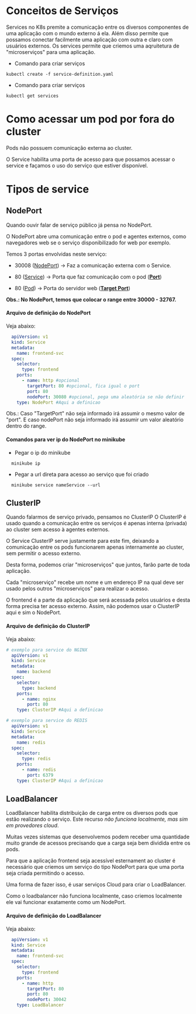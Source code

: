 # Conceitos de Serviços
Services no K8s premite a comunicação entre os diversos componentes de uma aplicação com o mundo externo á ela. Além disso permite que possamos conectar facilmente uma aplicação com outra e claro com usuários externos.
Os services permite que criemos uma aqruitetura de "microserviços" para uma aplicação.

* Comando para criar serviços
```shell
kubectl create -f service-definition.yaml
```

* Comando para criar serviços
```shell
kubectl get services
```
# Como acessar um pod por fora do cluster
Pods não possuem comunicação externa ao cluster.

O Service habilita uma porta de acesso para que possamos acessar o service e façamos o uso do serviço que estiver disponível.

# Tipos de service

## NodePort
Quando ouvir falar de serviço público já pensa no NodePort.

O NodePort abre uma comunicação entre o pod e agentes externos, como navegadores web se o serviço disponibilizado for web por exemplo.

Temos 3 portas envolvidas neste serviço:
* 30008 (<u>NodePort</u>) -> Faz a comunicação externa com o Service.

* 80 (<u>Service</u>) -> Porta que faz comunicação com o pod (**<u>Port</u>**)

* 80 (<u>Pod</u>) -> Porta do servidor web (**<u>Target Port</u>**)

**Obs.: No NodePort, temos que colocar o range entre 30000 - 32767.**

#### Arquivo de definição do NodePort
Veja abaixo:

```yaml
  apiVersion: v1
  kind: Service
  metadata:
    name: frontend-svc
  spec:
    selector:
      type: frontend
    ports:
      - name: http #opcional
        targetPort: 80 #opcional, fica igual o port
        port: 80
        nodePort: 30080 #opcional, pega uma aleatória se não definir
    type: NodePort #Aqui a definicao

```
Obs.: Caso "TargetPort" não seja informado irá assumir o mesmo valor de "port". E caso nodePort não seja informado irá assumir um valor aleatório dentro do range.

#### Comandos para ver ip do NodePort no minikube
* Pegar o ip do minikube
```shell
  minikube ip
```
* Pegar a url direta para acesso ao serviço que foi criado
```shell
  minikube service nameService --url
```

## ClusterIP
Quando falarmos de serviço privado, pensamos no ClusterIP
O ClusterIP é usado quando a comunicação entre os serviços é apenas interna (privada) ao cluster sem acesso à agentes externos.

O Service ClusterIP serve justamente para este fim, deixando a comunicação entre os pods funcionarem apenas internamente ao cluster, sem permitir o acesso externo.

Desta forma, podemos criar "microserviços" que juntos, farão parte de toda aplicação.

Cada "microserviço" recebe um nome e um endereço IP na qual deve ser usado pelos outros "microserviços" para realizar o acesso.

O frontend é a parte da aplicação que será acessada pelos usuários e desta forma precisa ter acesso externo. Assim, não podemos usar o ClusterIP aqui e sim o NodePort.

#### Arquivo de definição do ClusterIP
Veja abaixo:

```yaml
# exemplo para service do NGINX
  apiVersion: v1
  kind: Service
  metadata:
    name: backend
  spec:
    selector:
      type: backend
    ports:
      - name: nginx
        port: 80
    type: ClusterIP #Aqui a definicao
```
```yaml
# exemplo para service do REDIS
  apiVersion: v1
  kind: Service
  metadata:
    name: redis
  spec:
    selector:
      type: redis
    ports:
      - name: redis
        port: 6379
    type: ClusterIP #Aqui a definicao
```

## LoadBalancer
LoadBalancer habilita distribuição de carga entre os diversos pods que estão realizando o serviço. Este recurso _não funciona localmente, mas sim em provedores cloud_.

Muitas vezes sistemas que desenvolvemos podem receber uma quantidade muito grande de acessos precisando que a carga seja bem dividida entre os pods.

Para que a aplicação frontend seja acessível esternament ao cluster é necessário que criemos um serviço do tipo NodePort para que uma porta seja criada permitindo o acesso.

Uma forma de fazer isso, é usar serviços Cloud para criar o LoadBalancer.

Como o loadbalancer não funciona localmente, caso criemos localmente ele vai funcionar exatamente como um NodePort.

#### Arquivo de definição do LoadBalancer
Veja abaixo:

```yaml
  apiVersion: v1
  kind: Service
  metadata:
    name: frontend-svc
  spec:
    selector:
      type: frontend
    ports:
      - name: http
        targetPort: 80
        port: 80
        nodePort: 30042
    type: LoadBalancer
```